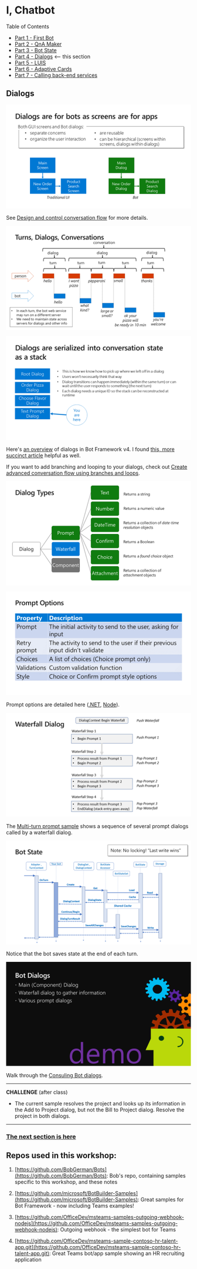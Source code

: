 # I, Chatbot

Table of Contents

* [Part 1 - First Bot](01-FirstBot.md)
* [Part 2 - QnA Maker](02-QnAMaker.md)
* [Part 3 - Bot State](03-State.md)
* [Part 4 - Dialogs](04-Dialogs.md) <-- this section
* [Part 5 - LUIS](05-LUIS.md)
* [Part 6 - Adaptive Cards](06-AdaptiveCards.md)
* [Part 7 - Calling back-end services](07-CallingServices.md)

## Dialogs

![Slide](./Slides/Slide30.PNG)

See [Design and control conversation flow](https://docs.microsoft.com/en-us/azure/bot-service/bot-service-design-conversation-flow?view=azure-bot-service-4.0) for more details.

![Slide](./Slides/Slide31.PNG)

![Slide](./Slides/Slide32.PNG)

Here's [an overview](https://docs.microsoft.com/en-us/azure/bot-service/bot-builder-concept-dialog?view=azure-bot-service-4.0) of dialogs in Bot Framework v4. I found [this, more succinct article](https://www.brightdevelopers.com/overview-of-dialogs-for-bot-framework-v4/) helpful as well.

If you want to add branching and looping to your dialogs, check out [Create advanced conversation flow using branches and loops](https://docs.microsoft.com/en-us/azure/bot-service/bot-builder-dialog-manage-complex-conversation-flow).

![Slide](./Slides/Slide33.PNG)

![Slide](./Slides/Slide34.PNG)

Prompt options are detailed here ([.NET](https://docs.microsoft.com/en-us/dotnet/api/microsoft.bot.builder.dialogs.promptoptions), [Node](https://docs.microsoft.com/en-us/javascript/api/botbuilder-dialogs/promptoptions)).

![Slide](./Slides/Slide35.PNG)

The [Multi-turn prompt sample](https://docs.microsoft.com/en-us/azure/bot-service/bot-builder-dialog-manage-conversation-flow) shows a sequence of several prompt dialogs called by a waterfall dialog.

![Slide](./Slides/Slide36.PNG)

Notice that the bot saves state at the end of each turn.

![Slide](./Slides/Slide37.PNG)

Walk through the [Consuling Bot dialogs](../ConsultingBot/ConsultingBot/Dialogs/).

---
__**CHALLENGE**__ (after class)

* The current sample resolves the project and looks up its information in the Add to Project dialog, but not the Bill to Project dialog. Resolve the project in both dialogs.
---

### [The next section is here](05-LUIS.md)

## Repos used in this workshop:

1. [https://github.com/BobGerman/Bots](https://github.com/BobGerman/Bots): Bob's repo, containing samples specific to this workshop, and these notes

1. [https://github.com/microsoft/BotBuilder-Samples](https://github.com/microsoft/BotBuilder-Samples): Great samples for Bot Framework - now including Teams examples!

1. [https://github.com/OfficeDev/msteams-samples-outgoing-webhook-nodejs](https://github.com/OfficeDev/msteams-samples-outgoing-webhook-nodejs): Outgoing webhook - the simplest bot for Teams


1. [https://github.com/OfficeDev/msteams-sample-contoso-hr-talent-app.git](https://github.com/OfficeDev/msteams-sample-contoso-hr-talent-app.git): Great Teams bot/app sample showing an HR recruiting application

